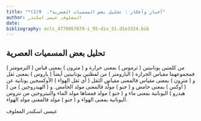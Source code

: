 ```yaml
---
title: "*أخبار وأفكار : تحليل بعض المسميات العصرية*.  9(1)"
author: المعلوف, عيسى اسكندر
date: 
bibliography: oclc_4770057679-i_95-div_51.d1e3324.bib
---
```




##  تحليل بعض المسميات العصرية 


( الثرمومتر ) من كلمتين يونانيتين ( ثرموس ) بمعنى حرارة و ( مترون ) بمعنى قياس فمجموعهما مقياس الحرارة ( البارومتر ) من لفظتين يونانيتين أيضاً ( باروس ) بمعنى ثقل و ( مترون ) بمعنى مقياس فالمعنى مقياس الثقل ( أي ثقل الهواء ) الأوكسجين يونانية عن  ( أوكس ) بمعنى حامض و ( جنو ) مولِّد فالمعنى مولد الحامض. و ( الهيدروجين ) من ( هيدرو ) اليونانية بمعنى ماء و ( جنو ) مولد فمعناها مولد الماء والنيتروجين من نتروس اليونانية بمعنى الهواء و ( جنو ) مولد فالمعنى مولد الهواء. 

 عيسى  اسكندر  المعلوف 
